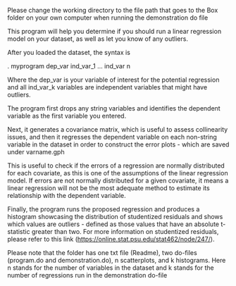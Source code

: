 Please change the working directory to the file path that goes to the Box folder on your own computer when running the demonstration do file

This program will help you determine if you should run a linear regression model on your dataset, as well as let you know of any outliers.


After you loaded the dataset, the syntax is 

 . myprogram dep_var ind_var_1 ... ind_var n

Where the dep_var is your variable of interest for the potential regression and all ind_var_k variables are independent variables that might have outliers.

The program first drops any string variables and identifies the dependent variable as the first variable you entered.

Next, it generates a covariance matrix, which is useful to assess collinearity issues, and then it regresses the dependent variable on each non-string variable in the dataset in order to construct the error plots - which are saved under varname.gph

This is useful to check if the errors of a regression are normally distributed for each covariate, as this is one of the assumptions of the linear regression model. If errors are not normally distributed for a given covariate, it means a linear regression will not be the most adequate method to estimate its relationship with the dependent variable. 

Finally, the program runs the proposed regression and produces a histogram showcasing the distribution of studentized residuals and shows which values are outliers - defined as those values that have an absolute t-statistic greater than two. For more information on studentized residuals, please refer to this link (https://online.stat.psu.edu/stat462/node/247/). 


Please note that the folder has one txt file (Readme), two do-files (program.do and demonstration.do), n scatterplots, and k histograms. Here n stands for the number of variables in the dataset and k stands for the number of regressions run in the demonstration do-file